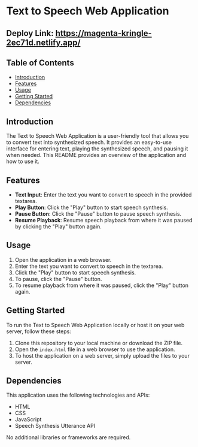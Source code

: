 
# Text to Speech Web Application

## Deploy Link: https://magenta-kringle-2ec71d.netlify.app/

## Table of Contents

- [Introduction](#introduction)
- [Features](#features)
- [Usage](#usage)
- [Getting Started](#getting-started)
- [Dependencies](#dependencies)

## Introduction

The Text to Speech Web Application is a user-friendly tool that allows you to convert text into synthesized speech. It provides an easy-to-use interface for entering text, playing the synthesized speech, and pausing it when needed. This README provides an overview of the application and how to use it.

## Features

- **Text Input**: Enter the text you want to convert to speech in the provided textarea.
- **Play Button**: Click the "Play" button to start speech synthesis.
- **Pause Button**: Click the "Pause" button to pause speech synthesis.
- **Resume Playback**: Resume speech playback from where it was paused by clicking the "Play" button again.

## Usage

1. Open the application in a web browser.
2. Enter the text you want to convert to speech in the textarea.
3. Click the "Play" button to start speech synthesis.
4. To pause, click the "Pause" button.
5. To resume playback from where it was paused, click the "Play" button again.

## Getting Started

To run the Text to Speech Web Application locally or host it on your web server, follow these steps:

1. Clone this repository to your local machine or download the ZIP file.
2. Open the `index.html` file in a web browser to use the application.
3. To host the application on a web server, simply upload the files to your server.

## Dependencies

This application uses the following technologies and APIs:

- HTML
- CSS
- JavaScript
- Speech Synthesis Utterance API

No additional libraries or frameworks are required.

